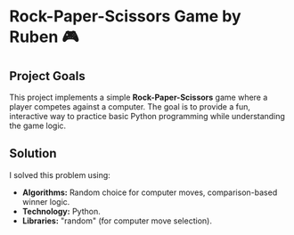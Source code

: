 # Rock-Paper-Scissors Game by Ruben 🎮 

## Project Goals
This project implements a simple **Rock-Paper-Scissors** game where a player competes against a computer. The goal is to provide a fun, interactive way to practice basic Python programming while understanding the game logic.

## Solution
I solved this problem using:
- **Algorithms:** Random choice for computer moves, comparison-based winner logic.
- **Technology:** Python.
- **Libraries:** "random" (for computer move selection).


